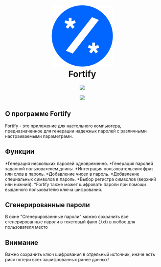 <h1 align="center">
  <br>
  <img src="https://github.com/mazeonst/FortifyPasswordsGenerator/blob/fortify/icon.png" width="200"></a>
  <br>
  <b>Fortify</b>
  <br>
</h1>

<p align="center">
  <img src = "https://github.com/mazeonst/Fortifypasswordsgenerator/blob/main/images/fortifypresent.png?raw=true" width=1000>
</p>

<p align="center">
  <img src = "https://github.com/mazeonst/Fortifypasswordsgenerator/blob/main/images/%D0%9C%D0%BE%D0%BA%D0%B0%D0%BF%20%D0%9D%D0%BE%D1%83%D1%82%D0%B1%D1%83%D0%BA%D0%B0.png?raw=true" width=1000>
</p>

## О программе Fortify

Fortify - это приложение для настольного компьютера, предназначенное для генерации надежных паролей с различными настраиваемыми параметрами.

## Функции 

*Генерация нескольких паролей одновременно. 
*Генерация паролей заданной пользователем длины. 
*Интеграция пользовательских фраз или слов в пароль. 
*Добавление чисел в пароль. 
*Добавление специальных символов в пароль. 
*Выбор регистра символов (верхний или нижний). 
*Fortify также может шифровать пароли при помощи выданного пользователю ключа шифрования.

## Сгенерированные пароли 

В окне "Сгенерированнные пароли" можно сохранить все сгенерированные пароли в текстовый фаил (.txt) в любое для пользователя место 

## Внимание

Важно сохранить ключ шифрования в отдельный источник, иначе есть риск потери всех зашифрованных ранее данных!
